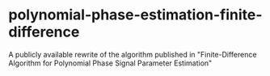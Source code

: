 # polynomial-phase-estimation-finite-difference

A publicly available rewrite of the algorithm published in  "Finite-Difference Algorithm for Polynomial Phase Signal Parameter Estimation" 
